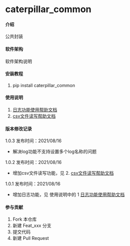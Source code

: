 # caterpillar_common

#### 介绍
公共封装

#### 软件架构
软件架构说明


#### 安装教程

1.  pip install caterpillar_common

#### 使用说明

1.  [日志功能使用帮助文档](docs/log.md)
2.  [csv文件读写帮助文档](docs/csv.md)

#### 版本修改记录

1.0.3 发布时间：2021/08/16
   * 解决log功能不支持设置多个log名称的问题

1.0.2 发布时间：2021/08/16
   * 增加csv文件读写功能，见 2.  [csv文件读写帮助文档](docs/csv.md)

1.0.1  发布时间：2021/08/16
   * 增加日志功能，见 使用说明中的 1 [日志功能使用帮助文档](docs/log.md)

#### 参与贡献

1.  Fork 本仓库
2.  新建 Feat_xxx 分支
3.  提交代码
4.  新建 Pull Request
